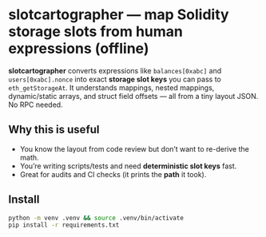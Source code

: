 # slotcartographer — map Solidity storage slots from human expressions (offline)

**slotcartographer** converts expressions like `balances[0xabc]` and
`users[0xabc].nonce` into exact **storage slot keys** you can pass to
`eth_getStorageAt`. It understands mappings, nested mappings, dynamic/static
arrays, and struct field offsets — all from a tiny layout JSON. No RPC needed.

## Why this is useful

- You know the layout from code review but don’t want to re-derive the math.
- You’re writing scripts/tests and need **deterministic slot keys** fast.
- Great for audits and CI checks (it prints the **path** it took).

## Install

```bash
python -m venv .venv && source .venv/bin/activate
pip install -r requirements.txt
